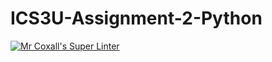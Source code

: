 # ICS3U-Assignment-2-Python

[![Mr Coxall's Super Linter](https://github.com/Feyi-Akomolafe/ICS3U-Assignment-2-Python/workflows/Mr%20Coxall's%20Super%20Linter/badge.svg)](https://github.com/Feyi-Akomolafe/Feyi-Akomolafe/ICS3U-Assignment-2-Python/actions/)

